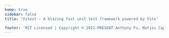 ```yaml
---
home: true
sidebar: false
title: 'Vitest - A blazing fast unit test framework powered by Vite'

footer: 'MIT Licensed | Copyright © 2021-PRESENT Anthony Fu, Matías Capeletto and Vitest contributors'
---
```


<Home />
